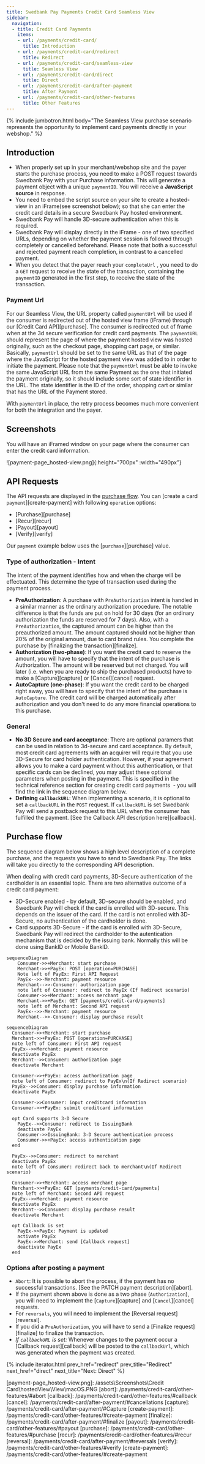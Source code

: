 ```yaml
---
title: Swedbank Pay Payments Credit Card Seamless View
sidebar:
  navigation:
  - title: Credit Card Payments
    items:
    - url: /payments/credit-card/
      title: Introduction
    - url: /payments/credit-card/redirect
      title: Redirect
    - url: /payments/credit-card/seamless-view
      title: Seamless View
    - url: /payments/credit-card/direct
      title: Direct
    - url: /payments/credit-card/after-payment
      title: After Payment
    - url: /payments/credit-card/other-features
      title: Other Features
---
```


{% include jumbotron.html body="The Seamless View purchase scenario
represents the opportunity to implement card payments directly in your webshop." %}


## Introduction 

* When properly set up in your merchant/webshop site and the payer starts the 
purchase process, you need to make a POST request towards Swedbank Pay with your
 Purchase information. This will generate a payment object with a unique 
 `paymentID`. You will receive a **JavaScript source** in response.
* You need to embed the script source on your site to create a 
hosted-view in an iFrame(see screenshot below); so that she can enter the credit card 
details in a secure Swedbank Pay hosted environment.
* Swedbank Pay will handle 3D-secure authentication when this is required.
* Swedbank Pay will display directly in the iFrame - one of two specified URLs, 
depending on whether the payment session is followed through completely or 
cancelled beforehand. Please note that both a successful and rejected payment 
reach completion, in contrast to a cancelled payment.
* When you detect that the payer reach your `completeUrl` , you need to do a 
`GET` request to receive the state of the transaction, containing the 
`paymentID` generated in the first step, to receive the state of the 
transaction.

### Payment Url

For our Seamless View, the URL property called `paymentUrl` will be used if the 
consumer is redirected out of the hosted view frame (iFrame) through our 
[Credit Card API][purchase]. The consumer is redirected out of frame when at 
the 3d secure verification for credit card payments. The `paymentURL` should 
represent the page of where the payment hosted view was hosted originally, 
such as the checkout page, shopping cart page, or similar. Basically, 
`paymentUrl` should be set to the same URL as that of the page where the 
JavaScript for the hosted payment view was added to in order to initiate the 
payment. Please note that the `paymentUrl` must be able to invoke the same 
JavaScript URL from the same Payment as the one that initiated the payment 
originally, so it should include some sort of state identifier in the URL. 
The state identifier is the ID of the order, shopping cart or similar that has 
the URL of the Payment stored.

With `paymentUrl` in place, the retry process becomes much more convenient for 
both the integration and the payer.

## Screenshots 

You will have an iFramed window on your page where the consumer can enter the 
credit card information.

![payment-page_hosted-view.png]{:height="700px" :width="490px"}

## API Requests

The API requests are displayed in the [purchase flow](#purchase-flow-mobile). 
You can [create a card `payment`][create-payment] with following `operation` 
options:
* [Purchase][purchase]
* [Recur][recur]
* [Payout][payout]
* [Verify][verify]

Our `payment` example below uses the [`purchase`][purchase] value.

### Type of authorization - Intent

The intent of the payment identifies how and when the charge will be 
effectuated. This determine the type of transaction used during the payment 
process.

* **PreAuthorization**: A purchase with `PreAuthorization` intent is handled 
in a similar manner as the ordinary authorization procedure. The notable 
difference is that the funds are put on hold for 30 days (for an ordinary 
authorization the funds are reserved for 7 days). Also, with a 
`PreAuthorization`, the captured amount can be higher than the preauthorized 
amount. The amount captured should not be higher than 20% of the original 
amount, due to card brand rules. You complete the purchase by 
[finalizing the transaction][finalize].
* **Authorization (two-phase)**: If you want the credit card to reserve the 
amount, you will have to specify that the intent of the purchase is 
Authorization. The amount will be reserved but not charged. You will later 
(i.e. when you are ready to ship the purchased products) have to make a 
[Capture][capture] or [Cancel][cancel] request.
* **AutoCapture (one-phase)**:  If you want the credit card to be charged right 
away, you will have to specify that the intent of the purchase is `AutoCapture`.
 The credit card will be charged automatically after authorization and you don't
  need to do any more financial operations to this purchase.



### General

* **No 3D Secure and card acceptance**: There are optional paramers that can be 
used in relation to 3d-secure and card acceptance. By default, most credit card
 agreements with an acquirer will require that you use 3D-Secure for card holder
 authentication. However, if your agreement allows you to make a card payment
 without this authentication, or that specific cards can be declined, you may 
 adjust these optional parameters when posting in the payment. This is specified
  in the technical reference section for creating credit card payments  - you 
will find the link in the sequence diagram below.
* **Defining `callbackURL`**: When implementing a scenario, it is optional to 
set a `callbackURL` in the `POST` request. If `callbackURL` is set Swedbank Pay 
will send a postback request to this URL when the consumer has fulfilled the 
payment. [See the Callback API description here][callback].


## Purchase flow
The sequence diagram below shows a high level description of a complete 
purchase, and the requests you have to send to Swedbank Pay. The links will take
 you directly to the corresponding API description.

When dealing with credit card payments, 3D-Secure authentication of the 
cardholder is an essential topic. There are two alternative outcome of a credit 
card payment:

* 3D-Secure enabled - by default, 3D-secure should be enabled, and Swedbank Pay 
will check if the card is enrolled with 3D-secure. This depends on the issuer of
 the card. If the card is not enrolled with 3D-Secure, no authentication of the 
 cardholder is done.
* Card supports 3D-Secure - if the card is enrolled with 3D-Secure, Swedbank Pay
 will redirect the cardholder to the autentication mechanism that is decided by 
 the issuing bank. Normally this will be done using BankID or Mobile BankID.

```mermaid
sequenceDiagram
    Consumer->>+Merchant: start purchase
    Merchant->>+PayEx: POST [operation=PURCHASE]
    Note left of PayEx: First API Request
    PayEx-->>-Merchant: payment resource
    Merchant-->>-Consumer: authorization page
    note left of Consumer: redirect to PayEx (If Redirect scenario)
    Consumer->>+Merchant: access merchant page
    Merchant->>+PayEx: GET [payments/credit-card/payments]
    note left of Merchant: Second API request
    PayEx-->>-Merchant: payment resource
    Merchant-->>-Consumer: display purchase result
```

```mermaid
sequenceDiagram
  Consumer->>+Merchant: start purchase
  Merchant->>+PayEx: POST [operation=PURCHASE]
  note left of Consumer: First API request
  PayEx-->>Merchant: payment resource
  deactivate PayEx
  Merchant-->>Consumer: authorization page
  deactivate Merchant

  Consumer->>+PayEx: access authorization page
  note left of Consumer: redirect to PayEx\n(If Redirect scenario)
  PayEx-->>Consumer: display purchase information
  deactivate PayEx

  Consumer->>Consumer: input creditcard information
  Consumer->>+PayEx: submit creditcard information
  
  opt Card supports 3-D Secure
    PayEx-->>Consumer: redirect to IssuingBank
    deactivate PayEx
    Consumer->>IssuingBank: 3-D Secure authentication process
    Consumer->>+PayEx: access authentication page
  end
  
  PayEx-->>Consumer: redirect to merchant 
  deactivate PayEx
  note left of Consumer: redirect back to merchant\n(If Redirect scenario)
  
  Consumer->>+Merchant: access merchant page
  Merchant->>+PayEx: GET [payments/credit-card/payments]
  note left of Merchant: Second API request
  PayEx-->>Merchant: payment resource
  deactivate PayEx
  Merchant-->>Consumer: display purchase result
  deactivate Merchant

  opt Callback is set
    PayEx->>PayEx: Payment is updated
    activate PayEx
    PayEx->>Merchant: send [Callback request]
    deactivate PayEx
  end
```



### Options after posting a payment

* `Abort`: It is possible to abort the process, if the payment has no successful
 transactions. [See the PATCH payment description][abort].  
* If the payment shown above is done as a two phase (`Authorization`), you will 
need to implement the [`Capture`][capture] and [`Cancel`][cancel] requests.  
* For `reversals`, you will need to implement the [Reversal request][reversal]. 
* If you did a `PreAuthorization`, you will have to send a 
[Finalize request][finalize] to finalize the transaction.  
* *If `callbackURL` is set:* Whenever changes to the payment occur a 
[Callback request][callback] will be posted to the `callbackUrl`, which was 
generated when the payment was created. 

{% include iterator.html prev_href="redirect" prev_title="Redirect" 
next_href="direct" next_title="Next: Direct" %}

[payment-page_hosted-view.png]: /assets\Screenshots\Credit Card\hostedView\View\macOS.PNG
[abort]: /payments/credit-card/other-features/#abort
[callback]: /payments/credit-card/other-features/#callback
[cancel]: /payments/credit-card/after-payment/#cancellations
[capture]: /payments/credit-card/after-payment/#Capture
[create-payment]: /payments/credit-card/other-features/#create-payment
[finalize]: /payments/credit-card/after-payment/#finalize
[payout]: /payments/credit-card/other-features/#payout
[purchase]: /payments/credit-card/other-features/#purchase
[recur]: /payments/credit-card/other-features/#recur
[reversal]: /payments/credit-card/after-payment/#reversals
[verify]: /payments/credit-card/other-features/#verify
[create-payment]: /payments/credit-card/other-features/#create-payment